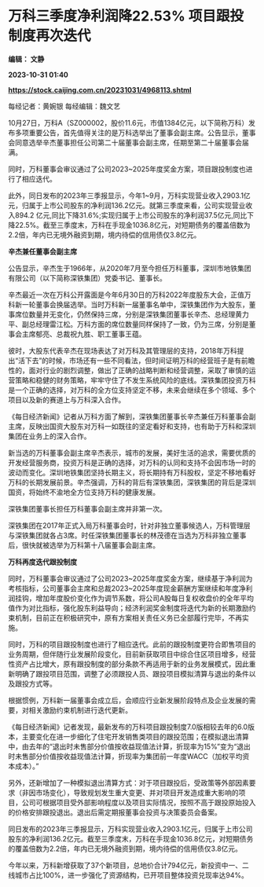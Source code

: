# 万科三季度净利润降22.53% 项目跟投制度再次迭代
**编辑： 文静**

**2023-10-31 01:40**

**https://stock.caijing.com.cn/20231031/4968113.shtml**

每经记者：黄婉银 每经编辑：魏文艺

10月27日，万科A（SZ000002，股价11.6元，市值1384亿元，以下简称万科）发布多项重要公告，首先值得关注的是万科选举出了董事会副主席。公告显示，董事会同意选举辛杰董事担任公司第二十届董事会副主席，任期至第二十届董事会届满。

同时，万科董事会审议通过了公司2023~2025年度奖金方案，项目跟投制度也进行了相应迭代。

此外，同日发布的2023年三季报显示，今年1~9月，万科实现营业收入2903.1亿元，归属于上市公司股东的净利润136.2亿元。就第三季度来看，公司实现营业收入894.2 亿元,同比下降31.6%;实现归属于上市公司股东的净利润37.5亿元,同比下降22.5%。截至三季度末，万科在手现金1036.8亿元，对短期债务的覆盖倍数为2.2倍，年内已无境外融资到期，境内待偿的信用债仅3.8亿元。

**辛杰兼任董事会副主席**

公告显示，辛杰生于1966年，从2020年7月至今担任万科董事，深圳市地铁集团有限公司（以下简称深铁集团）党委书记、董事长。

辛杰最近一次在万科公开露面是今年6月30日的万科2022年度股东大会，正值万科新一轮董事会换届选举。当时万科新一届董事名单中，深铁集团作为大股东，董事席位数量并无变化，仍然保持三席，分别是深铁集团董事长辛杰、总经理黄力平、副总经理雷江松。万科方面的席位数量同样保持了一致，仍为三席，分别是董事会主席郁亮、总裁祝九胜、职工董事王蕴。

彼时，大股东代表辛杰在现场表达了对万科及其管理层的支持，2018年万科提出“活下去”的时候，市场还有一些不同看法，但时间证明万科的经营班子是有前瞻性的，面对行业的剧烈调整，做出了正确的战略判断和经营调整，采取了审慎的运营策略和稳健的财务策略，牢牢守住了不发生系统风险的底线。深铁集团投资万科是一个正确的选择，对万科的全方位支持坚定不移，未来会继续在多个领域、多个项目以及新的赛道上与万科深入合作。

《每日经济新闻》记者从万科方面了解到，深铁集团董事长辛杰兼任万科董事会副主席，反映出国资大股东对万科一如既往的坚定看好和支持，也有助于万科和深圳集团在业务上的深入合作。

新当选的万科董事会副主席辛杰表示，城市的发展，美好生活的追求，需要优质的开发经营服务商，投资万科是正确的选择，对万科的认同和支持不会因市场一时的波动而变化。深圳地铁集团坚持长期主义，将长期持有万科股权，坚定不移地看好万科的长期发展前景。辛杰强调，万科的背后有深铁集团，深铁集团的背后是深圳国资，将始终不渝地全方位支持万科的健康发展。

深铁集团董事长担任万科董事会副主席并非第一次。

深铁集团在2017年正式入局万科董事会时，针对非独立董事候选人，万科管理层与深铁集团就各占3席。时任深铁集团董事长的林茂德在当选为万科非独立董事后，很快就被选举为万科第十八届董事会副主席。

**万科再度迭代跟投制度**

同时，万科董事会审议通过了公司2023~2025年度奖金方案，继续基于净利润为考核指标，公司董事会主席和总裁2023~2025年度现金薪酬方案继续和年度净利润挂钩，增加年度股价变化作为调节系数，将公司A股每日复权收盘价的全年平均值作为对比指标，强化股东利益导向；经济利润奖金制度将迭代为新的长期激励约束机制，目前正在积极研究中，原有方案相关责任义务已全部履行完毕，不再实施。

同时，万科的项目跟投制度也进行了相应迭代。此前的跟投制度更符合即售项目的业务周期，但伴随行业发展阶段变化，目前新获取项目中综合住区项目增多，经营性资产占比增大，原有跟投制度的部分条款不再适用于新的业务发展模式，因此重新明确了跟投项目范围，调整了必须跟投人员、跟投项目模拟清算与退出的条件以及跟投方式等。

根据惯例，万科新一届董事会成立后，会顺应行业新发展阶段特点及企业发展的需要，对相关激励约束机制进行迭代更新。

《每日经济新闻》记者发现，最新发布的万科项目跟投制度7.0版相较去年的6.0版本，主要变化在进一步细化了住宅开发销售类项目的跟投范围；在模拟退出清算中，由去年的“退出时未售部分价值按收益现值法计算，折现率为15%”变为“退出时未售部分价值按收益现值法计算，折现率为集团前一年度WACC（加权平均资本成本）。”

另外，还新增加了一种模拟退出清算方式：对于项目跟投后，受政策等外部因素要求（非因市场变化），导致规划发生重大变更、并对项目开发造成重大影响的项目，公司可根据项目受外部影响程度以及项目实际情况，按照不高于跟投原始投入的价格安排跟投退出。退出后需定期报董事会投资与决策委员会备案。

同日发布的2023年三季报显示，万科实现营业收入2903.1亿元，归属于上市公司股东的净利润136.2亿元。截至三季度末，万科在手现金1036.8亿元，对短期债务的覆盖倍数为2.2倍，年内已无境外融资到期，境内待偿的信用债仅3.8亿元。

今年以来，万科新增获取了37个新项目，总地价合计794亿元，新投资中一、二线城市占比100%，进一步强化了资源结构，已开项目整体投资兑现率达94%。